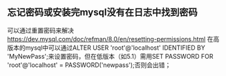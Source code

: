 
忘记密码或安装完mysql没有在日志中找到密码
--------------------------------------------------------------
可以通过重置密码来解决
https://dev.mysql.com/doc/refman/8.0/en/resetting-permissions.html
在高版本的mysql中可以通过ALTER USER 'root'@'localhost' IDENTIFIED BY 'MyNewPass';来设置密码，但在低版本（如5.1）需用SET PASSWORD FOR 'root'@'localhost' = PASSWORD('newpass');否则会出错；